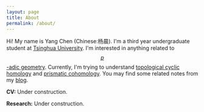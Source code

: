 ```yaml
---
layout: page
title: About
permalink: /about/
---
```

<!-- Global site tag (gtag.js) - Google Analytics -->
<script async src="https://www.googletagmanager.com/gtag/js?id=G-5Z2Q8MH58H"></script>
<script>
  window.dataLayer = window.dataLayer || [];
  function gtag(){dataLayer.push(arguments);}
  gtag('js', new Date());

  gtag('config', 'G-5Z2Q8MH58H');
</script>
<script type="text/javascript"
src="https://cdn.mathjax.org/mathjax/latest/MathJax.js?config=TeX-AMS-MML_HTMLorMML">
</script>

Hi! My name is Yang Chen (Chinese:杨晨). I'm a third year undergraduate student at [Tsinghua University](https://en.wikipedia.org/wiki/Tsinghua_University). I'm interested in anything related to [$$p$$-adic geometry](https://arxiv.org/abs/1712.03708). Currently, I'm trying to understand [topological cyclic homology](https://arxiv.org/abs/1707.01799) and [prismatic cohomology](https://arxiv.org/abs/1905.08229). You may find some related notes from my [blog](/blog).

<b>CV:</b> Under construction.

<b>Research:</b> Under construction.
